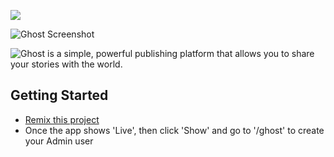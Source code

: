 ![](https://cloud.githubusercontent.com/assets/120485/6622822/c4c639fe-c8e7-11e4-9e64-5bec06c8b4c3.png)

![Ghost Screenshot](https://cloud.githubusercontent.com/assets/120485/6626466/6dae46b2-c8ff-11e4-8c7c-8dd63b215f7b.jpg)

![Ghost is a simple, powerful publishing platform that allows you to share your stories with the world.](https://cloud.githubusercontent.com/assets/120485/6626501/b2bb072c-c8ff-11e4-8e1a-2e78e68fd5c3.png)

## Getting Started
- [Remix this project](https://glitch.com/edit/#!/remix/ghostly)
- Once the app shows 'Live', then click 'Show' and go to '/ghost' to create your Admin user
